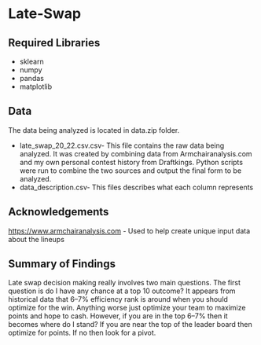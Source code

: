 # Late-Swap


## Required Libraries
* sklearn
* numpy
* pandas
* matplotlib

## Data
The data being analyzed is located in data.zip folder.  
* late_swap_20_22.csv.csv- This file contains the raw data being analyzed.  It was created by combining data from 
Armchairanalysis.com and my own personal contest history from Draftkings.  Python scripts were run to combine the two sources 
and output the final form to be analyzed.
* data_description.csv- This files describes what each column represents

## Acknowledgements
https://www.armchairanalysis.com - Used to help create unique input data about the lineups

## Summary of Findings
Late swap decision making really involves two main questions. The first question is do I have any chance at a top 10 outcome? It appears from historical data that 6–7% efficiency rank is around when you should optimize for the win. Anything worse just optimize your team to maximize points and hope to cash. However, if you are in the top 6–7% then it becomes where do I stand? If you are near the top of the leader board then optimize for points. If no then look for a pivot.
